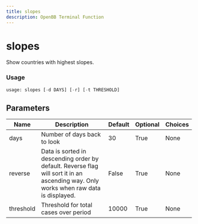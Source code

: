 ```yaml
---
title: slopes
description: OpenBB Terminal Function
---
```


# slopes

Show countries with highest slopes.

### Usage 
```python
usage: slopes [-d DAYS] [-r] [-t THRESHOLD]
```

## Parameters

| Name | Description | Default | Optional | Choices |
| ---- | ----------- | ------- | -------- | ------- |
| days | Number of days back to look | 30 | True | None |
| reverse | Data is sorted in descending order by default. Reverse flag will sort it in an ascending way. Only works when raw data is displayed. | False | True | None |
| threshold | Threshold for total cases over period | 10000 | True | None |


